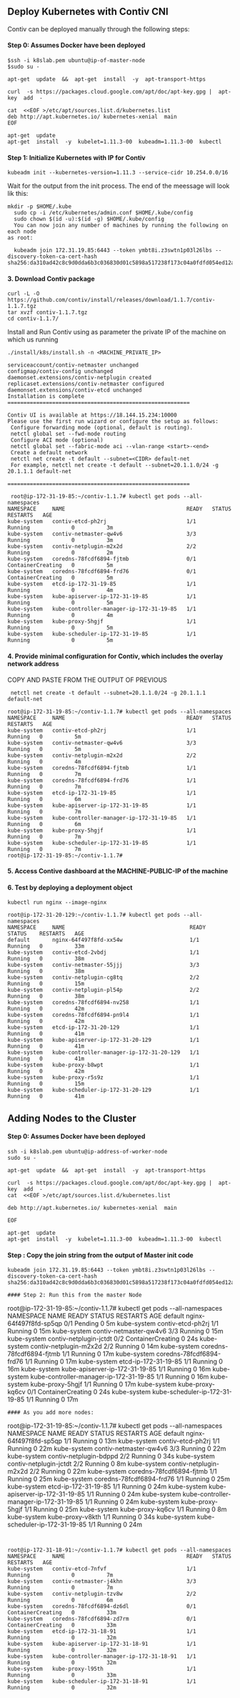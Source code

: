 ## Deploy Kubernetes with Contiv CNI

Contiv can be deployed manually through the following steps:

#### Step 0: Assumes Docker  have been deployed
```
$ssh -i k8slab.pem ubuntu@ip-of-master-node
$sudo su -

apt-get  update  &&  apt-get  install  -y  apt-transport-https

curl  -s https://packages.cloud.google.com/apt/doc/apt-key.gpg |  apt-key  add  -

cat  <<EOF >/etc/apt/sources.list.d/kubernetes.list
deb http://apt.kubernetes.io/ kubernetes-xenial  main
EOF

apt-get  update
apt-get  install  -y  kubelet=1.11.3-00  kubeadm=1.11.3-00  kubectl

```
#### Step 1: Initialize Kubernetes with IP for Contiv

```
kubeadm init --kubernetes-version=1.11.3 --service-cidr 10.254.0.0/16

```
Wait for the output from the init process. The end of the meessage  will look lik this:

```
mkdir -p $HOME/.kube
  sudo cp -i /etc/kubernetes/admin.conf $HOME/.kube/config
  sudo chown $(id -u):$(id -g) $HOME/.kube/config
  You can now join any number of machines by running the following on each node
as root:

  kubeadm join 172.31.19.85:6443 --token ymbt8i.z3swtn1p03l26lbs --discovery-token-ca-cert-hash sha256:da310ad42c8c9d0dda6b3c036830d01c5898a517238f173c04a0fdfd054ed12a

```
#### 3. Download Contiv package

```
curl -L -O https://github.com/contiv/install/releases/download/1.1.7/contiv-1.1.7.tgz
tar xvzf contiv-1.1.7.tgz 
cd contiv-1.1.7/
```
Install and Run Contiv using as parameter the private IP of the machine on which us running

```
./install/k8s/install.sh -n <MACHINE_PRIVATE_IP>

serviceaccount/contiv-netmaster unchanged
configmap/contiv-config unchanged
daemonset.extensions/contiv-netplugin created
replicaset.extensions/contiv-netmaster configured
daemonset.extensions/contiv-etcd unchanged
Installation is complete
=========================================================

Contiv UI is available at https://18.144.15.234:10000
Please use the first run wizard or configure the setup as follows:
 Configure forwarding mode (optional, default is routing).
 netctl global set --fwd-mode routing
 Configure ACI mode (optional)
 netctl global set --fabric-mode aci --vlan-range <start>-<end>
 Create a default network
 netctl net create -t default --subnet=<CIDR> default-net
 For example, netctl net create -t default --subnet=20.1.1.0/24 -g 20.1.1.1 default-net

=========================================================
 
 root@ip-172-31-19-85:~/contiv-1.1.7# kubectl get pods --all-namespaces
NAMESPACE     NAME                                      READY   STATUS              RESTARTS   AGE
kube-system   contiv-etcd-ph2rj                         1/1     Running             0          3m
kube-system   contiv-netmaster-qw4v6                    3/3     Running             0          3m
kube-system   contiv-netplugin-m2x2d                    2/2     Running             0          2m
kube-system   coredns-78fcdf6894-fjtmb                  0/1     ContainerCreating   0          5m
kube-system   coredns-78fcdf6894-frd76                  0/1     ContainerCreating   0          5m
kube-system   etcd-ip-172-31-19-85                      1/1     Running             0          4m
kube-system   kube-apiserver-ip-172-31-19-85            1/1     Running             0          5m
kube-system   kube-controller-manager-ip-172-31-19-85   1/1     Running             0          4m
kube-system   kube-proxy-5hgjf                          1/1     Running             0          5m
kube-system   kube-scheduler-ip-172-31-19-85            1/1     Running             0          5m

``` 
#### 4. Provide minimal configuration for Contiv, which includes the overlay network address
 COPY AND PASTE FROM THE OUTPUT OF PREVIOUS

```
 netctl net create -t default --subnet=20.1.1.0/24 -g 20.1.1.1 default-net

root@ip-172-31-19-85:~/contiv-1.1.7# kubectl get pods --all-namespaces
NAMESPACE     NAME                                      READY   STATUS    RESTARTS   AGE
kube-system   contiv-etcd-ph2rj                         1/1     Running   0          5m
kube-system   contiv-netmaster-qw4v6                    3/3     Running   0          5m
kube-system   contiv-netplugin-m2x2d                    2/2     Running   0          4m
kube-system   coredns-78fcdf6894-fjtmb                  1/1     Running   0          7m
kube-system   coredns-78fcdf6894-frd76                  1/1     Running   0          7m
kube-system   etcd-ip-172-31-19-85                      1/1     Running   0          6m
kube-system   kube-apiserver-ip-172-31-19-85            1/1     Running   0          7m
kube-system   kube-controller-manager-ip-172-31-19-85   1/1     Running   0          6m
kube-system   kube-proxy-5hgjf                          1/1     Running   0          7m
kube-system   kube-scheduler-ip-172-31-19-85            1/1     Running   0          7m
root@ip-172-31-19-85:~/contiv-1.1.7# 

```
#### 5. Access Contive dashboard at the MACHINE-PUBLIC-IP of the machine

#### 6. Test by deploying a deployment object
```
kubectl run nginx --image-nginx

root@ip-172-31-20-129:~/contiv-1.1.7# kubectl get pods --all-namespaces
NAMESPACE     NAME                                       READY   STATUS    RESTARTS   AGE
default       nginx-64f497f8fd-xx54w                     1/1     Running   0          33m
kube-system   contiv-etcd-2vbdj                          1/1     Running   0          38m
kube-system   contiv-netmaster-55jjj                     3/3     Running   0          38m
kube-system   contiv-netplugin-cg8tq                     2/2     Running   0          15m
kube-system   contiv-netplugin-pl54p                     2/2     Running   0          38m
kube-system   coredns-78fcdf6894-nv258                   1/1     Running   0          42m
kube-system   coredns-78fcdf6894-pn9l4                   1/1     Running   0          42m
kube-system   etcd-ip-172-31-20-129                      1/1     Running   0          41m
kube-system   kube-apiserver-ip-172-31-20-129            1/1     Running   0          41m
kube-system   kube-controller-manager-ip-172-31-20-129   1/1     Running   0          41m
kube-system   kube-proxy-b8wpt                           1/1     Running   0          42m
kube-system   kube-proxy-r5s9z                           1/1     Running   0          15m
kube-system   kube-scheduler-ip-172-31-20-129            1/1     Running   0          41m

```



## Adding Nodes to the Cluster
#### Step 0: Assumes Docker  have been deployed

```
ssh -i k8slab.pem ubuntu@ip-address-of-worker-node
sudo su -

apt-get  update  &&  apt-get  install  -y  apt-transport-https

curl  -s https://packages.cloud.google.com/apt/doc/apt-key.gpg |  apt-key  add  -
cat  <<EOF >/etc/apt/sources.list.d/kubernetes.list

deb http://apt.kubernetes.io/ kubernetes-xenial  main

EOF

apt-get  update
apt-get  install  -y  kubelet=1.11.3-00  kubeadm=1.11.3-00  kubectl

```
#### Step : Copy the join string from the output of Master init code

```
kubeadm join 172.31.19.85:6443 --token ymbt8i.z3swtn1p03l26lbs --discovery-token-ca-cert-hash sha256:da310ad42c8c9d0dda6b3c036830d01c5898a517238f173c04a0fdfd054ed12a

#### Step 2: Run this from the master Node
```
root@ip-172-31-19-85:~/contiv-1.1.7# kubectl get pods --all-namespaces
NAMESPACE     NAME                                      READY   STATUS              RESTARTS   AGE
default       nginx-64f497f8fd-sp5qp                    0/1     Pending             0          5m
kube-system   contiv-etcd-ph2rj                         1/1     Running             0          15m
kube-system   contiv-netmaster-qw4v6                    3/3     Running             0          15m
kube-system   contiv-netplugin-jctdt                    0/2     ContainerCreating   0          24s
kube-system   contiv-netplugin-m2x2d                    2/2     Running             0          14m
kube-system   coredns-78fcdf6894-fjtmb                  1/1     Running             0          17m
kube-system   coredns-78fcdf6894-frd76                  1/1     Running             0          17m
kube-system   etcd-ip-172-31-19-85                      1/1     Running             0          16m
kube-system   kube-apiserver-ip-172-31-19-85            1/1     Running             0          16m
kube-system   kube-controller-manager-ip-172-31-19-85   1/1     Running             0          16m
kube-system   kube-proxy-5hgjf                          1/1     Running             0          17m
kube-system   kube-proxy-kq6cv                          0/1     ContainerCreating   0          24s
kube-system   kube-scheduler-ip-172-31-19-85            1/1     Running             0          17m
```
#### As you add more nodes:
```
root@ip-172-31-19-85:~/contiv-1.1.7# kubectl get pods --all-namespaces
NAMESPACE     NAME                                      READY   STATUS    RESTARTS   AGE
default       nginx-64f497f8fd-sp5qp                    1/1     Running   0          13m
kube-system   contiv-etcd-ph2rj                         1/1     Running   0          22m
kube-system   contiv-netmaster-qw4v6                    3/3     Running   0          22m
kube-system   contiv-netplugin-bdppd                    2/2     Running   0          34s
kube-system   contiv-netplugin-jctdt                    2/2     Running   0          8m
kube-system   contiv-netplugin-m2x2d                    2/2     Running   0          22m
kube-system   coredns-78fcdf6894-fjtmb                  1/1     Running   0          25m
kube-system   coredns-78fcdf6894-frd76                  1/1     Running   0          25m
kube-system   etcd-ip-172-31-19-85                      1/1     Running   0          24m
kube-system   kube-apiserver-ip-172-31-19-85            1/1     Running   0          24m
kube-system   kube-controller-manager-ip-172-31-19-85   1/1     Running   0          24m
kube-system   kube-proxy-5hgjf                          1/1     Running   0          25m
kube-system   kube-proxy-kq6cv                          1/1     Running   0          8m
kube-system   kube-proxy-v8kth                          1/1     Running   0          34s
kube-system   kube-scheduler-ip-172-31-19-85            1/1     Running   0          24m

```


root@ip-172-31-18-91:~/contiv-1.1.7# kubectl get pods --all-namespaces
NAMESPACE     NAME                                      READY   STATUS              RESTARTS   AGE
kube-system   contiv-etcd-7nfvf                         1/1     Running             0          7m
kube-system   contiv-netmaster-j4khn                    3/3     Running             0          7m
kube-system   contiv-netplugin-tzv8w                    2/2     Running             0          6m
kube-system   coredns-78fcdf6894-dz6dl                  0/1     ContainerCreating   0          33m
kube-system   coredns-78fcdf6894-zd7rm                  0/1     ContainerCreating   0          33m
kube-system   etcd-ip-172-31-18-91                      1/1     Running             0          32m
kube-system   kube-apiserver-ip-172-31-18-91            1/1     Running             0          32m
kube-system   kube-controller-manager-ip-172-31-18-91   1/1     Running             0          32m
kube-system   kube-proxy-l95th                          1/1     Running             0          33m
kube-system   kube-scheduler-ip-172-31-18-91            1/1     Running             0          32m



